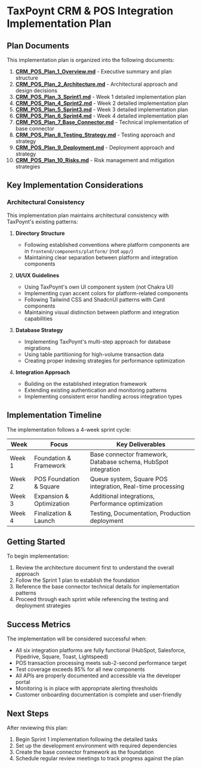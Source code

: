 # TaxPoynt CRM & POS Integration Implementation Plan

## Plan Documents

This implementation plan is organized into the following documents:

1. **[CRM_POS_Plan_1_Overview.md](CRM_POS_Plan_1_Overview.md)** - Executive summary and plan structure
2. **[CRM_POS_Plan_2_Architecture.md](CRM_POS_Plan_2_Architecture.md)** - Architectural approach and design decisions
3. **[CRM_POS_Plan_3_Sprint1.md](CRM_POS_Plan_3_Sprint1.md)** - Week 1 detailed implementation plan
4. **[CRM_POS_Plan_4_Sprint2.md](CRM_POS_Plan_4_Sprint2.md)** - Week 2 detailed implementation plan
5. **[CRM_POS_Plan_5_Sprint3.md](CRM_POS_Plan_5_Sprint3.md)** - Week 3 detailed implementation plan
6. **[CRM_POS_Plan_6_Sprint4.md](CRM_POS_Plan_6_Sprint4.md)** - Week 4 detailed implementation plan
7. **[CRM_POS_Plan_7_Base_Connector.md](CRM_POS_Plan_7_Base_Connector.md)** - Technical implementation of base connector
8. **[CRM_POS_Plan_8_Testing_Strategy.md](CRM_POS_Plan_8_Testing_Strategy.md)** - Testing approach and strategy
9. **[CRM_POS_Plan_9_Deployment.md](CRM_POS_Plan_9_Deployment.md)** - Deployment approach and strategy
10. **[CRM_POS_Plan_10_Risks.md](CRM_POS_Plan_10_Risks.md)** - Risk management and mitigation strategies

## Key Implementation Considerations

### Architectural Consistency

This implementation plan maintains architectural consistency with TaxPoynt's existing patterns:

1. **Directory Structure**
   - Following established conventions where platform components are in `frontend/components/platform/` (not `app/`)
   - Maintaining clear separation between platform and integration components

2. **UI/UX Guidelines**
   - Using TaxPoynt's own UI component system (not Chakra UI)
   - Implementing cyan accent colors for platform-related components
   - Following Tailwind CSS and ShadcnUI patterns with Card components
   - Maintaining visual distinction between platform and integration capabilities

3. **Database Strategy**
   - Implementing TaxPoynt's multi-step approach for database migrations
   - Using table partitioning for high-volume transaction data
   - Creating proper indexing strategies for performance optimization

4. **Integration Approach**
   - Building on the established integration framework
   - Extending existing authentication and monitoring patterns
   - Implementing consistent error handling across integration types

## Implementation Timeline

The implementation follows a 4-week sprint cycle:

| Week | Focus | Key Deliverables |
|------|-------|-----------------|
| Week 1 | Foundation & Framework | Base connector framework, Database schema, HubSpot integration |
| Week 2 | POS Foundation & Square | Queue system, Square POS integration, Real-time processing |
| Week 3 | Expansion & Optimization | Additional integrations, Performance optimization |
| Week 4 | Finalization & Launch | Testing, Documentation, Production deployment |

## Getting Started

To begin implementation:

1. Review the architecture document first to understand the overall approach
2. Follow the Sprint 1 plan to establish the foundation
3. Reference the base connector technical details for implementation patterns
4. Proceed through each sprint while referencing the testing and deployment strategies

## Success Metrics

The implementation will be considered successful when:

- All six integration platforms are fully functional (HubSpot, Salesforce, Pipedrive, Square, Toast, Lightspeed)
- POS transaction processing meets sub-2-second performance target
- Test coverage exceeds 85% for all new components
- All APIs are properly documented and accessible via the developer portal
- Monitoring is in place with appropriate alerting thresholds
- Customer onboarding documentation is complete and user-friendly

## Next Steps

After reviewing this plan:

1. Begin Sprint 1 implementation following the detailed tasks
2. Set up the development environment with required dependencies
3. Create the base connector framework as the foundation
4. Schedule regular review meetings to track progress against the plan
